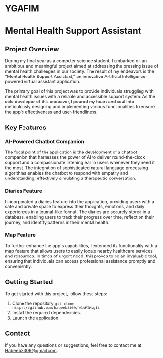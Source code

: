 # YGAFIM

# Mental Health Support Assistant

## Project Overview

During my final year as a computer science student, I embarked on an ambitious and meaningful project aimed at addressing the pressing issue of mental health challenges in our society. The result of my endeavors is the "Mental Health Support Assistant," an innovative Artificial Intelligence-powered virtual assistant application.

The primary goal of this project was to provide individuals struggling with mental health issues with a reliable and accessible support system. As the sole developer of this endeavor, I poured my heart and soul into meticulously designing and implementing various functionalities to ensure the app's effectiveness and user-friendliness.

## Key Features

### AI-Powered Chatbot Companion

The focal point of the application is the development of a chatbot companion that harnesses the power of AI to deliver round-the-clock support and a compassionate listening ear to users whenever they need it the most. The integration of sophisticated natural language processing algorithms enables the chatbot to respond with empathy and understanding, effectively simulating a therapeutic conversation.

### Diaries Feature

I incorporated a diaries feature into the application, providing users with a safe and private space to express their thoughts, emotions, and daily experiences in a journal-like format. The diaries are securely stored in a database, enabling users to track their progress over time, reflect on their journey, and identify patterns in their mental health.

### Map Feature

To further enhance the app's capabilities, I extended its functionality with a map feature that allows users to easily locate nearby healthcare services and resources. In times of urgent need, this proves to be an invaluable tool, ensuring that individuals can access professional assistance promptly and conveniently.

## Getting Started

To get started with this project, follow these steps:

1. Clone the repository:`git clone https://github.com/habeeb3309/YGAFIM.git`
2. Install the required dependencies.
3. Launch the application.

## Contact

If you have any questions or suggestions, feel free to contact me at Habeeb3309@gmail.com.

